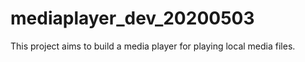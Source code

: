 # mediaplayer_dev_20200503
This project aims to build a media player for playing local media files.
